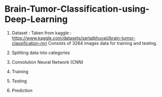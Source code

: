 # Brain-Tumor-Classification-using-Deep-Learning

1) Dataset : 
   Taken from kaggle : https://www.kaggle.com/datasets/sartajbhuvaji/brain-tumor-classification-mri
   Consists of 3264 images data for training and testing.

3) Splitting data into categories

4) Convolution Neural Network (CNN)

5) Training

6) Testing

7) Prediction
